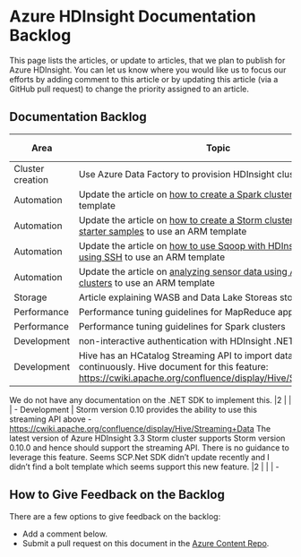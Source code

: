 <properties
   pageTitle="Azure HDInsight Documentation Backlog | Microsoft Azure"
   description="View and rate the HDInsight help articles that you would like to see published"
   documentationCenter="na"
   services="hdinsight"
   authors="nitinme"
   manager="pablissima"
   editor="cgronlun"/>

<tags
   ms.service="hdinsight"
   ms.devlang="na"
   ms.topic="article"
   ms.tgt_pltfrm="na"
   ms.workload="big-data"
   ms.date="03/09/2016"
   ms.author="nitinme"/>

# Azure HDInsight Documentation Backlog

This page lists the articles, or update to articles, that we plan to publish for Azure HDInsight. You can let us know where you would like us to focus our efforts by adding comment to this article or by updating this article (via a GitHub pull request) to change the priority assigned to an article.

## Documentation Backlog

Area   |Topic | Priority | Status | Assigned To | Requested By 
------------- | ------------- | -------------- | -------------- | --------------- | --------------
Cluster creation   | Use Azure Data Factory to provision HDInsight clusters		 | 2 | [Completed](hdinsight-hadoop-create-linux-clusters-adf.md) |  [@mumian](https://github.com/mumian) | - |
Automation  | Update the article on [how to create a Spark cluster](hdinsight-apache-spark-jupyter-spark-sql.md) to use an ARM template		| 1 |  [Completed](hdinsight-apache-spark-jupyter-spark-sql.md#create-spark-cluster) | [@mumian](https://github.com/mumian) | -
Automation  | Update the article on [how to create a Storm cluster and run Storm starter samples](hdinsight-apache-storm-tutorial-get-started-linux.md) to use an ARM template		| 1 |  [Completed](hdinsight-apache-storm-tutorial-get-started-linux.md#create-a-storm-cluster) | [@mumian](https://github.com/mumian) | -
Automation  | Update the article on [how to use Sqoop with HDInsight cluster using SSH](hdinsight-use-sqoop-mac-linux.md) to use an ARM template| 1 |  [Completed](hdinsight-use-sqoop.md#create-cluster-and-sql-database) | [@mumian](https://github.com/mumian) | -
Automation  | Update the article on [analyzing sensor data using Apache Storm clusters](hdinsight-storm-sensor-data-analysis.md) to use an ARM template| 2 |  Pending | [@mumian](https://github.com/mumian) | -
Storage | Article explaining WASB and Data Lake Storeas storage options | 2 | Pending | [@mumian](https://github.com/mumian) | - 
Performance  | Performance tuning guidelines for MapReduce applications 		| 1 |  Pending | [@blackmist](https://github.com/blackmist) | -
Performance | Performance tuning guidelines for Spark clusters |1 | Pending | [@nitinme](https://github.com/nitinme) | -
Development | non-interactive authentication with HDInsight .NET application |2| Writing | [@mumian](https://github.com/mumian) | [@matt1883](https://github.com/matt1883)
Development | Hive has an HCatalog Streaming API to import data into Hive continuously. Hive document for this feature: https://cwiki.apache.org/confluence/display/Hive/Streaming+Data
We do not have any documentation on the .NET SDK to implement this.
|2 |  |  | -
Development | Storm version 0.10 provides the ability to use this streaming API above - https://cwiki.apache.org/confluence/display/Hive/Streaming+Data
The latest version of Azure HDInsight 3.3 Storm cluster supports Storm version 0.10.0 and hence should support the streaming API. There is no guidance to leverage this feature. Seems SCP.Net SDK didn’t update recently and I didn’t find a bolt template which seems support this new feature.
|2 |  |  | -
## How to Give Feedback on the Backlog
There are a few options to give feedback on the backlog:

* Add a comment below.
* Submit a pull request on this document in the [Azure Content Repo](https://github.com/Azure/azure-content/blob/master/articles/hdinsight/hdinsight-documentation-backlog.md).
